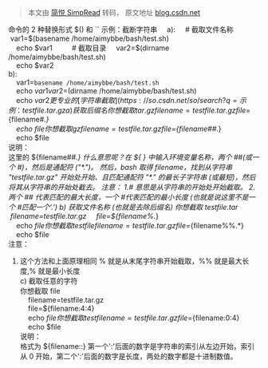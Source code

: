 > 本文由 [简悦 SimpRead](http://ksria.com/simpread/) 转码， 原文地址 [blog.csdn.net](https://blog.csdn.net/Qain2008/article/details/84471002)

命令的 2 种替换形式 $() 和 ``  
示例：截断字符串      
a):  
    # 截取文件名称  
    var1=$(basename /home/aimybbe/bash/test.sh)  
    echo $var1  
      
    # 截取目录  
    var2=$(dirname /home/aimybbe/bash/test.sh)  
    echo $var2  
b):  
    var1=`basename /home/aimybbe/bash/test.sh`  
    echo $var1  
      
    var2=$(dirname /home/aimybbe/bash/test.sh)  
    echo $var2  
      
更专业的[字符串截取](https://so.csdn.net/so/search?q=%E5%AD%97%E7%AC%A6%E4%B8%B2%E6%88%AA%E5%8F%96&spm=1001.2101.3001.7020)方法：  
示例：testfile.tar.gz  
a) 获取后缀名  
你想截取 tar.gz  
    filename=testfile.tar.gz  
    file=${filename#*.}  
    echo $file  
你想截取 gz  
    filename=testfile.tar.gz  
    file=${filename##*.}  
    echo $file  
说明：  
这里的 ${filename##*.} 什么意思呢？在 ${ } 中输入环境变量名称，两个 ##(或一个 #)，然后是通配符 ("*.")。  
然后，bash 取得 filename，找到从字符串 "testfile.tar.gz" 开始处开始、且匹配通配符 "*." 的最长子字符串 (或最短)，然后将其从字符串的开始处截去。  
注意：  
1.# 意思是从字符串的开始处开始截取。  
2. 两个 ## 代表匹配的最大长度，一个 #代表匹配的最小长度 (也就是说这里不是一个 #匹配一个‘.’)  
b) 获取文件名称 (也就是去除后缀名)  
你想截取 testfile.tar  
    filename=testfile.tar.gz  
    file=${filename%.*}  
    echo $file  
你想截取 testfile  
    filename=testfile.tar.gz  
    file=${filename%%.*}  
    echo $file      
注意：  
1. 这个方法和上面原理相同 % 就是从末尾字符串开始截取，%% 就是最大长度,% 就是最小长度  
c) 截取任意的字符  
你想截取 file  
    filename=testfile.tar.gz  
    file=${filename:4:4}  
    echo $file  
      
你想截取 test  
    filename=testfile.tar.gz  
    file=${filename:0:4}  
    echo $file  
说明：  
格式为 ${filename::} 第一个':'后面的数字是字符串的索引从左边开始，索引从 0 开始，第二个':'后面的数字是长度，两处的数字都是十进制数值。